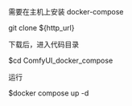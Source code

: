 需要在主机上安装 docker-compose

git clone ${http_url}

下载后，进入代码目录

$cd  ComfyUI_docker_compose

运行

$docker compose up -d
